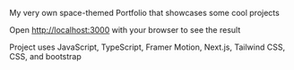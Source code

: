 My very own space-themed Portfolio that showcases some cool projects

Open [http://localhost:3000](http://localhost:3000) with your browser to see the result

Project uses JavaScript, TypeScript, Framer Motion, Next.js, Tailwind CSS, CSS, and bootstrap
